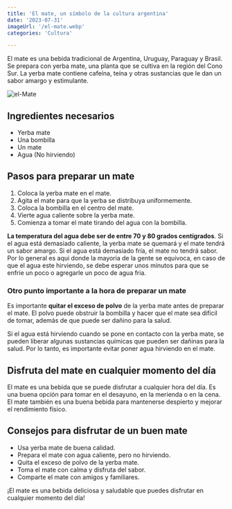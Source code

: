 ```yaml
---
title: 'El mate, un símbolo de la cultura argentina'
date: '2023-07-31'
imageUrl: '/el-mate.webp'
categories: 'Cultura'

---
```


El mate es una bebida tradicional de Argentina, Uruguay, Paraguay y Brasil. Se prepara con yerba mate, una planta que se cultiva en la región del Cono Sur. La yerba mate contiene cafeína, teína y otras sustancias que le dan un sabor amargo y estimulante.

![el-Mate](/yerba.webp)

## Ingredientes necesarios

- Yerba mate
- Una bombilla
- Un mate
- Agua (No hirviendo)

## Pasos para preparar un mate

1. Coloca la yerba mate en el mate.
2. Agita el mate para que la yerba se distribuya uniformemente.
3. Coloca la bombilla en el centro del mate.
4. Vierte agua caliente sobre la yerba mate.
5. Comienza a tomar el mate tirando del agua con la bombilla.

**La temperatura del agua debe ser de entre 70 y 80 grados centígrados**. Si el agua está demasiado caliente, la yerba mate se quemará y el mate tendrá un sabor amargo. Si el agua está demasiado fría, el mate no tendrá sabor. Por lo general es aqui donde la mayoria de la gente se equivoca, en caso de que el agua este hirviendo, se debe esperar unos minutos para que se enfrie un poco o agregarle un poco de agua fria.

### Otro punto importante a la hora de preparar un mate ###

Es importante **quitar el exceso de polvo** de la yerba mate antes de preparar el mate. El polvo puede obstruir la bombilla y hacer que el mate sea difícil de tomar, además de que puede ser dañino para la salud.

Si el agua está hirviendo cuando se pone en contacto con la yerba mate, se pueden liberar algunas sustancias químicas que pueden ser dañinas para la salud. Por lo tanto, es importante evitar poner agua hirviendo en el mate.

## Disfruta del mate en cualquier momento del día

El mate es una bebida que se puede disfrutar a cualquier hora del día. Es una buena opción para tomar en el desayuno, en la merienda o en la cena. El mate también es una buena bebida para mantenerse despierto y mejorar el rendimiento físico.

## Consejos para disfrutar de un buen mate

- Usa yerba mate de buena calidad.
- Prepara el mate con agua caliente, pero no hirviendo.
- Quita el exceso de polvo de la yerba mate.
- Toma el mate con calma y disfruta del sabor.
- Comparte el mate con amigos y familiares.


¡El mate es una bebida deliciosa y saludable que puedes disfrutar en cualquier momento del día!

